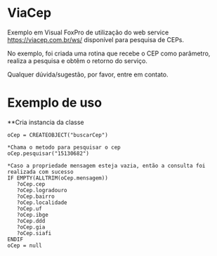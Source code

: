 # ViaCep

Exemplo em Visual FoxPro de utilização do web service https://viacep.com.br/ws/ disponível para pesquisa de CEPs.

No exemplo, foi criada uma rotina que recebe o CEP como parâmetro, realiza a pesquisa e obtêm o retorno do serviço.

Qualquer dúvida/sugestão, por favor, entre em contato.


# Exemplo de uso

**Cria instancia da classe


```
oCep = CREATEOBJECT("buscarCep")

*Chama o metodo para pesquisar o cep
oCep.pesquisar("15130682")

*Caso a propriedade mensagem esteja vazia, então a consulta foi realizada com sucesso
IF EMPTY(ALLTRIM(oCep.mensagem))
   ?oCep.cep
   ?oCep.logradouro
   ?oCep.bairro
   ?oCep.localidade
   ?oCep.uf
   ?oCep.ibge
   ?oCep.ddd
   ?oCep.gia
   ?oCep.siafi
ENDIF 
oCep = null
```
